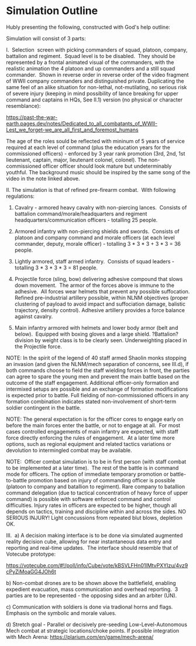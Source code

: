 # Simulation Outline

Hubly presenting the following, constructed with God's help outline:

Simulation will consist of 3 parts:

I.  Selection  screen with picking commanders of squad, platoon, company, battalion and regiment.  Squad level is to be disabled.  They should be represented by a frontal animated visual of the commanders, with the realistic animation the 4 platoon and up commanders and a still squad commander.  Shown in reverse order in reverse order of the video fragment of WWII company commanders and distinguished private. Duplicating the same feel of an alike situation for non-lethal, not-mutilating, no serious risk of severe injury (keeping in mind possibility of lance breaking for upper command and captains in HQs, See II.1) version (no physical or character resemblance):

https://past-the-war-earth.pages.dev/notes/Dedicated_to_all_combatants_of_WWII-Lest_we_forget-we_are_all_first_and_foremost_humans

The age of the roles sould be reflected with mininum of 5 years of service required at each level of command (plus the education years for the commissioned officers) - enforced by 3 year rank promotion (3rd, 2nd, 1st lieutenant, captain, major, lieutenant colonel, colonel).  The non-commissioned officer officer should look mature but undeterminably youthful. The background music should be inspired by the same song of the video in the note linked above.

II. The simulation is that of refined pre-firearm combat.  With following regulations:

1) Cavalry - armored heavy cavalry with non-piercing lances.  Consists of battalion command/morale/headquarters and regiment headquarters/communication officers - totalling 25 people.

2) Armored infantry with non-piercing shields and swords.  Consists of platoon and company command and morale officers (at each level commander, deputy, morale officer) - totalling 3 * 3 * 3 + 3 * 3 = 36 people.

3) Lightly armored, staff armed infantry.  Consists of squad leaders - totalling 3 * 3 * 3 * 3 = 81 people.

4) Projectile force (sling, bow) delivering adhesive compound that slows down movement.  The armor of the forces above is immune to the adhesive.  All forces wear helmets that prevent any possible suffocation.  Refined pre-industrial artillery possible, within NLNM objectives (proper clustering of payload to avoid impact and suffociation damage, balistic trajectory, density control). Adhesive artillery provides a force balance against cavalry.

5) Main infantry armored with helmets and lower body armor (belt and below).  Equipped with boxing gloves and a large shield.  ?Battalion? division by weight class is to be clearly seen.  Underweighting placed in the Projectile force.

NOTE: In the spirit of the legend of 40 staff armed Shaolin monks stopping an invasion (and given the NLNM/mech separation of concerns, see III.d), if both commands choose to field the staff wielding forces in front, the parties can agree to spare the young men and prevent the main battle based on the outcome of the staff engagement. Additional officer-only formation and intermixed setups are possible and an exchange of formation modifications is expected prior to battle. Full fielding of non-commissioned officers in any formation combination indicates stated non-involvement of short-term soldier contingent in the battle.

NOTE: The general expectation is for the officer cores to engage early on before the main forces enter the battle, or not to engage at all.  For most cases controlled engagements of main infantry are expected, with staff force directly enforcing the rules of engagement.  At a later time more options, such as regional equipment and related tactics variations or devolution to intermingled combat may be available.

NOTE:  Officer combat simulation is to be in first person (with staff combat to be implemented at a later time).  The rest of the battle is in command mode for officers.  The option of immediate temporary promotion or battle-to-battle promotion based on injury of commanding officer is possible (platoon to company and batallion to regiment). Rare company to batallion command delegation (due to tactical concentration of heavy force of upper command) is possible with software enforced command and control difficulties.  Injury rates in officers are expected to be higher, though all depends on tactics, training and discipline within and across the sides. NO SERIOUS INJURY! Light concussions from repeated blut blows, depletion OK.

III.  
a) A decision making interface is to be done via simulated augmented reality decision cube, allowing for near instantaneous data entry and reporting and real-time updates.  The interface should resemble that of Votecube prototype:

https://votecube.com/#!/poll/info/Cube/vote/kBSVLFHn01lMtvPXYIzu/4vz9cPyZiMoaGG4JOh6t

b) Non-combat drones are to be shown above the battlefield, enabling expedient evacuation, mass communication and overhead reporting.  3 parties are to be represented - the opposing sides and an arbiter (UN).

c) Communication with soldiers is done via tradional horns and flags.  Emphasis on the symbolic and morale values.

d) Stretch goal - Parallel or decisively pre-seeding Low-Level-Autonomous Mech combat at strategic locations/choke points.  If possible integration with Mech Arena: https://plarium.com/en/game/mech-arena/
